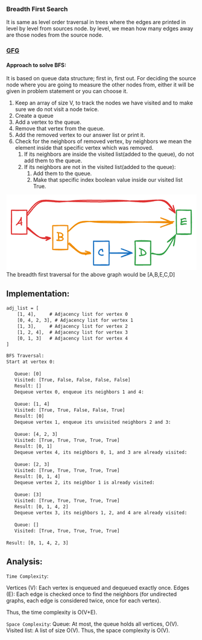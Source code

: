 ### Breadth First Search

It is same as level order traversal in trees where the edges are printed in level by level from sources node.
by level, we mean how many edges away are those nodes from the source node.

<h3><a href="https://www.geeksforgeeks.org/batch/dsa-python-self-paced/track/DS-Python-Graph/problem/bfs-traversal-of-graph" target="_blank">GFG</a></h3>

#### Approach to solve BFS:

It is based on queue data structure; first in, first out.
For deciding the source node where you are going to measure the other nodes from, either it will be given in problem statement or you can choose it.

1. Keep an array of size V, to track the nodes we have visited and to make sure we do not visit a node twice.
2. Create a queue
3. Add a vertex to the queue.
4. Remove that vertex from the queue.
5. Add the removed vertex to our answer list or print it.
6. Check for the neighbors of removed vertex, by neighbors we mean the element inside that specific vertex which was removed.
   1. If its neighbors are inside the visited list(added to the queue), do not add them to the queue.
   2. If its neighbors are not in the visited list(added to the queue):
      1. Add them to the queue.
      2. Make that specific index boolean value inside our visited list True.

<img src="../../assets/graph/bfs.png" height = "200">
The breadth first traversal for the above graph would be [A,B,E,C,D]

## Implementation:

```text
adj_list = [
    [1, 4],     # Adjacency list for vertex 0
    [0, 4, 2, 3], # Adjacency list for vertex 1
    [1, 3],     # Adjacency list for vertex 2
    [1, 2, 4],  # Adjacency list for vertex 3
    [0, 1, 3]   # Adjacency list for vertex 4
]

```

```text
BFS Traversal:
Start at vertex 0:

   Queue: [0]
   Visited: [True, False, False, False, False]
   Result: []
   Dequeue vertex 0, enqueue its neighbors 1 and 4:

   Queue: [1, 4]
   Visited: [True, True, False, False, True]
   Result: [0]
   Dequeue vertex 1, enqueue its unvisited neighbors 2 and 3:

   Queue: [4, 2, 3]
   Visited: [True, True, True, True, True]
   Result: [0, 1]
   Dequeue vertex 4, its neighbors 0, 1, and 3 are already visited:

   Queue: [2, 3]
   Visited: [True, True, True, True, True]
   Result: [0, 1, 4]
   Dequeue vertex 2, its neighbor 1 is already visited:

   Queue: [3]
   Visited: [True, True, True, True, True]
   Result: [0, 1, 4, 2]
   Dequeue vertex 3, its neighbors 1, 2, and 4 are already visited:

   Queue: []
   Visited: [True, True, True, True, True]

Result: [0, 1, 4, 2, 3]
```

## Analysis:

`Time Complexity`:

Vertices (V): Each vertex is enqueued and dequeued exactly once.
Edges (E): Each edge is checked once to find the neighbors (for undirected graphs, each edge is considered twice, once for each vertex).

Thus, the time complexity is O(V+E).

`Space Complexity`:
Queue: At most, the queue holds all vertices, O(V).
Visited list: A list of size O(V).
Thus, the space complexity is O(V).
